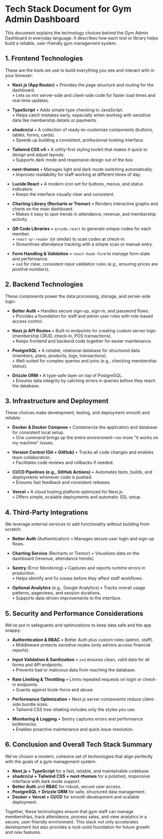 # Tech Stack Document for Gym Admin Dashboard

This document explains the technology choices behind the Gym Admin Dashboard in everyday language. It describes how each tool or library helps build a reliable, user-friendly gym management system.

## 1. Frontend Technologies

These are the tools we use to build everything you see and interact with in your browser:

- **Next.js (App Router)**
  • Provides the page structure and routing for the dashboard.  
  • Lets us mix server-side and client-side code for faster load times and real-time updates.

- **TypeScript**
  • Adds simple type checking to JavaScript.  
  • Helps catch mistakes early, especially when working with sensitive data like membership details or payments.

- **shadcn/ui**
  • A collection of ready-to-customize components (buttons, tables, forms, cards).  
  • Speeds up building a consistent, professional-looking interface.

- **Tailwind CSS v4**
  • A utility-first styling toolkit that makes it quick to design and adjust layouts.  
  • Supports dark mode and responsive design out of the box.

- **next-themes**
  • Manages light and dark mode switching automatically.  
  • Improves readability for staff working at different times of day.

- **Lucide React**
  • A modern icon set for buttons, menus, and status indicators.  
  • Keeps the interface visually clear and consistent.

- **Charting Library (Recharts or Tremor)**
  • Renders interactive graphs and charts on the main dashboard.  
  • Makes it easy to spot trends in attendance, revenue, and membership activity.

- **QR Code Libraries**
  • `qrcode.react` to generate unique codes for each member.  
  • `react-qr-reader` (or similar) to scan codes at check-in.  
  • Streamlines attendance tracking with a simple scan or manual entry.

- **Form Handling & Validation**
  • `react-hook-form` to manage form state and performance.  
  • `zod` for clear, consistent input validation rules (e.g., ensuring prices are positive numbers).

## 2. Backend Technologies

These components power the data processing, storage, and server-side logic:

- **Better Auth**
  • Handles secure sign-up, sign-in, and password flows.  
  • Provides a foundation for staff and admin user roles with role-based access control.

- **Next.js API Routes**
  • Built-in endpoints for creating custom server logic (membership CRUD, check-in, POS transactions).  
  • Keeps frontend and backend code together for easier maintenance.

- **PostgreSQL**
  • A reliable, relational database for structured data (members, plans, products, logs, transactions).  
  • Well-suited for complex queries and joins (e.g., checking membership status).

- **Drizzle ORM**
  • A type-safe layer on top of PostgreSQL.  
  • Ensures data integrity by catching errors in queries before they reach the database.

## 3. Infrastructure and Deployment

These choices make development, testing, and deployment smooth and reliable:

- **Docker & Docker Compose**
  • Containerize the application and database for consistent local setup.  
  • One command brings up the entire environment—no more "it works on my machine" issues.

- **Version Control (Git + GitHub)**
  • Tracks all code changes and enables team collaboration.  
  • Facilitates code reviews and rollbacks if needed.

- **CI/CD Pipelines (e.g., GitHub Actions)**
  • Automates tests, builds, and deployments whenever code is pushed.  
  • Ensures fast feedback and consistent releases.

- **Vercel**
  • A cloud hosting platform optimized for Next.js.  
  • Offers simple, scalable deployments and automatic SSL setup.

## 4. Third-Party Integrations

We leverage external services to add functionality without building from scratch:

- **Better Auth** (Authentication)
  • Manages secure user login and sign-up flows.

- **Charting Service** (Recharts or Tremor)
  • Visualizes data on the dashboard (revenue, attendance trends).

- **Sentry** (Error Monitoring)
  • Captures and reports runtime errors in production.  
  • Helps identify and fix issues before they affect staff workflows.

- **Optional Analytics** (e.g., Google Analytics)
  • Tracks overall usage patterns, pageviews, and session durations.  
  • Supports data-driven improvements to the interface.

## 5. Security and Performance Considerations

We’ve put in safeguards and optimizations to keep data safe and the app snappy:

- **Authentication & RBAC**
  • Better Auth plus custom roles (admin, staff).  
  • Middleware protects sensitive routes (only admins access financial reports).

- **Input Validation & Sanitization**
  • `zod` ensures clean, valid data for all forms and API endpoints.  
  • Prevents bad or malicious data from reaching the database.

- **Rate Limiting & Throttling**
  • Limits repeated requests on login or check-in endpoints.  
  • Guards against brute-force and abuse.

- **Performance Optimization**
  • Next.js server components reduce client-side bundle sizes.  
  • Tailwind CSS tree-shaking includes only the styles you use.

- **Monitoring & Logging**
  • Sentry captures errors and performance bottlenecks.  
  • Enables proactive maintenance and quick issue resolution.

## 6. Conclusion and Overall Tech Stack Summary

We’ve chosen a modern, cohesive set of technologies that align perfectly with the goals of a gym management system:

- **Next.js + TypeScript** for a fast, reliable, and maintainable codebase.
- **shadcn/ui + Tailwind CSS + next-themes** for a polished, responsive interface with dark mode support.
- **Better Auth** and **RBAC** for robust, secure user access.
- **PostgreSQL + Drizzle ORM** for safe, structured data management.
- **Docker + Vercel + CI/CD** for smooth development and scalable deployment.

Together, these technologies ensure that gym staff can manage memberships, track attendance, process sales, and view analytics in a secure, user-friendly environment. This stack not only accelerates development but also provides a rock-solid foundation for future growth and new features.